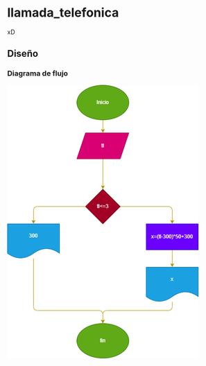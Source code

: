 # llamada_telefonica
xD
## Diseño
### Diagrama de flujo

![Diagrama de flujo](Diagrama.png "Diagrama de flujo")